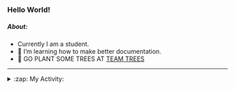 ### Hello World!

##### About:
- Currently I am a student.
- 🌱 I’m learning how to make better documentation.
- 🌱 GO PLANT SOME TREES AT [TEAM TREES](https://teamtrees.org/)

---
<details>
  <summary>:zap: My Activity:</summary>
  
<!--START_SECTION:waka-->
![Code Time](http://img.shields.io/badge/Code%20Time-1%2C077%20hrs%2042%20mins-blue)

**I'm a Night 🦉** 

```text
🌞 Morning                1605 commits        ██░░░░░░░░░░░░░░░░░░░░░░░   10.00 % 
🌆 Daytime                5131 commits        ████████░░░░░░░░░░░░░░░░░   31.98 % 
🌃 Evening                4758 commits        ███████░░░░░░░░░░░░░░░░░░   29.65 % 
🌙 Night                  4551 commits        ███████░░░░░░░░░░░░░░░░░░   28.36 % 
```
📅 **I'm Most Productive on Wednesday** 

```text
Monday                   2353 commits        ████░░░░░░░░░░░░░░░░░░░░░   14.67 % 
Tuesday                  1992 commits        ███░░░░░░░░░░░░░░░░░░░░░░   12.42 % 
Wednesday                3661 commits        ██████░░░░░░░░░░░░░░░░░░░   22.82 % 
Thursday                 2278 commits        ████░░░░░░░░░░░░░░░░░░░░░   14.20 % 
Friday                   1585 commits        ██░░░░░░░░░░░░░░░░░░░░░░░   09.88 % 
Saturday                 1456 commits        ██░░░░░░░░░░░░░░░░░░░░░░░   09.07 % 
Sunday                   2720 commits        ████░░░░░░░░░░░░░░░░░░░░░   16.95 % 
```


📊 **This Week I Spent My Time On** 

```text
🔥 Editors: 
VS Code                  6 hrs 51 mins       █████████████████████████   100.00 % 

🐱‍💻 Projects: 
CSF22                    3 hrs 55 mins       ██████████████░░░░░░░░░░░   57.36 % 
praise                   2 hrs 55 mins       ███████████░░░░░░░░░░░░░░   42.64 % 
```


 Last Updated on 25/03/2023 14:08:15 UTC
<!--END_SECTION:waka-->
</details>
